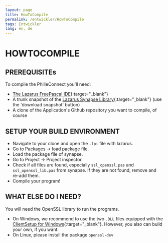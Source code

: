 ```yaml
---
layout: page
title: HowToCompile
permalink: /entwickler/HowToCompile
tags: Entwickler
lang: en, de
---
```


# **HOW**TO**COMPILE**

## PREREQUISITEs

To compile the PhilleConnect you'll need:

* [The Lazarus FreePascal IDE](http://www.lazarus-ide.org){:target="_blank"}
* A trunk snapshot of the [Lazarus Synapse Library](https://sourceforge.net/p/synalist/code/HEAD/tree/trunk/){:target="_blank"} (use the 'download snapshot' button)
* A clone of the Application's Github repository you want to compile, of course

## SETUP YOUR BUILD ENVIRONMENT

* Navigate to your clone and open the `.lpi` file with lazarus.
* Go to Packages -> load package file.
* Load the package file of synapse.
* Go to Project -> Project inspector.
* Check if all files are found, especially `ssl_openssl.pas` and `ssl_openssl_lib.pas` from synapse. If they are not found, remove and re-add them.
* Compile your program!

## WHAT ELSE DO I NEED?

You will need the OpenSSL library to run the programs.

* On Windows, we recommend to use the two `.DLL` files equipped with the [ClientSetup for Windows](https://github.com/philleconnect/ClientSetup-Windows){:target="_blank"}. However, you also can build your own, if you want.
* On Linux, please install the package `openssl-dev`
